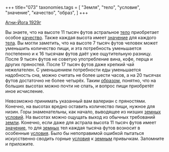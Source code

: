+++
title="073"
taxonomies.tags = [
 "Земля",
 "тело",
 "условие",
 "значение",
 "качество",
 "образ",
]
+++

[Агни-Йога 1929г](/agni/1929)

Вы знаете, что на высоте 11 тысяч футов астральное [тело](/tags/тело) приобретает особое [качество](/tags/качество). Также каждая высота имеет [значение](/tags/значение) для каждого [тела](/tags/тело). Вы могли заметить, что на высоте 7 тысяч футов человек может уменьшить количество пищи, и эта потребность уменьшается постепенно и к 16 тысячам футов даёт уже ощутительную разницу. После 9 тысяч футов не советую употребление вина, кофе, перца и других пряностей. После 17 тысяч футов даже крепкий чай нежелателен. С уменьшением потребности еды уменьшается надобность сна, можно считать не более шести часов, а на 20 тысячах футов достаточно не более четырёх. Таким [образом](/tags/образ), понятно, что на больших высотах можно почти не спать, и вопрос пищи приобретёт иное исчисление.   

Невозможно принимать указанный вам валериан с пряностями. Конечно, на высотах вредно оставить количество пищи, нужное для низин. Горы знаменательны, как начало, выводящее из низших [земных](/tags/Земля) [условий](/tags/условие). На высотах можно ощущать выход из обычных требований [земли](/tags/Земля). Конечно, если даже для астрала высота 11 тысяч футов имеет [значение](/tags/значение), то для [земных](/tags/Земля) тел каждая тысяча футов возносит в особенные [условия](/tags/условие). Было бы непоправимой ошибкой пытаться искусственно сводить горные [условия](/tags/условие) к [земным](/tags/Земля) привычкам. Запомните и приложите.